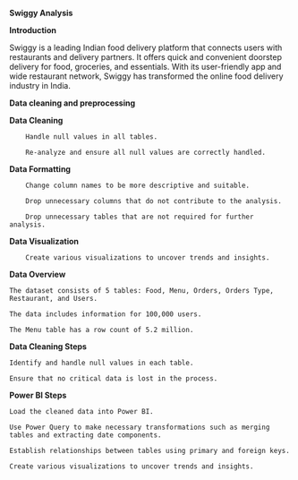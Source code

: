 **Swiggy Analysis**

**Introduction**

Swiggy is a leading Indian food delivery platform that connects users with restaurants and delivery partners. It offers quick and convenient doorstep delivery for food, groceries, and essentials. With its user-friendly app and wide restaurant network, Swiggy has transformed the online food delivery industry in India.

**Data cleaning and preprocessing**

  **Data Cleaning**
       
        Handle null values in all tables.
        
        Re-analyze and ensure all null values are correctly handled.

  **Data Formatting**
        
        Change column names to be more descriptive and suitable.
        
        Drop unnecessary columns that do not contribute to the analysis.
        
        Drop unnecessary tables that are not required for further analysis.

  **Data Visualization**
       
        Create various visualizations to uncover trends and insights.

  **Data Overview**

    The dataset consists of 5 tables: Food, Menu, Orders, Orders Type, Restaurant, and Users.
    
    The data includes information for 100,000 users.
    
    The Menu table has a row count of 5.2 million.

  **Data Cleaning Steps**

    Identify and handle null values in each table.
    
    Ensure that no critical data is lost in the process.

  **Power BI Steps**

    Load the cleaned data into Power BI.
    
    Use Power Query to make necessary transformations such as merging tables and extracting date components.
    
    Establish relationships between tables using primary and foreign keys.
    
    Create various visualizations to uncover trends and insights.
